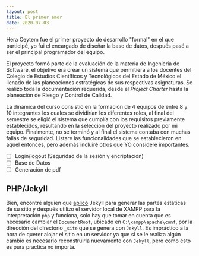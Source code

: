```yaml
---
layout: post
title: El primer amor
date: 2020-07-03
---
```

Hera Ceytem fue el primer proyecto de desarrollo "formal" en el que participé, yo fui el encargado de diseñar la base de datos, después pasé a ser el principal programador del equipo.

El proyecto formó parte de la evaluación de la materia de Ingeniería de Software, el objetivo era crear un sistema que permitiera a los docentes del Colegio de Estudios Científicos y Tecnológicos del Estado de México el llenado de las planeaciones estratégicas de sus respectivas asignaturas. Se realizó toda la documentación requerida, desde el *Project Charter* hasta la planeación de Riesgo y Control de Calidad.

La dinámica del curso consistió en la formación de 4 equipos de entre 8 y 10 integrantes los cuales se dividirían los diferentes roles, al final del semestre se eligió el sistema que cumplía con los requisitos previamente establecidos, resultando en la selección del proyecto realizado por mi equipo. Finalmente, no se terminó y al final el sistema contaba con muchas fallas de seguridad.
Listare las funcionalidades que se establecieron en aquel entonces, pero además incluiré otros que YO considere importantes.
- [ ] Login/logout (Seguridad de la sesión y encriptación)
- [ ] Base de Datos
- [ ] Generación de pdf

## PHP/Jekyll
Bien, encontré alguien que [aplicó](https://christianspecht.de/2017/10/04/running-a-combined-jekyll-php-site-on-xampp/) Jekyll para generar las partes estáticas de su sitio y después utilizo el servidor local de XAMPP para la interpretación `php` y funciona, solo hay que tomar en cuenta que es necesario cambiar el `DocumentRoot`, ubicado en `C:\xampp\apache\conf`, por la dirección del directorio `_site` que se genera con `Jekyll`. Es impráctico a la hora de querer alojar el sitio en un servidor ya que si se le realiza algún cambio es necesario reconstruirla nuevamente con `Jekyll`, pero como esto es pura practica no importa.
